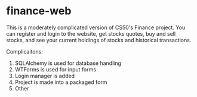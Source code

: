 # finance-web

 This is a moderately complicated version of CS50's Finance project. You can register and login to the website, get stocks quotes, buy and sell stocks, and see your current holdings of stocks and historical transactions.

 Complicaitons:
1. SQLAlchemy is used for database handling
2. WTForms is used for input forms
3. Login manager is added
4. Project is made into a packaged form
5. Other
